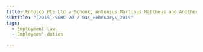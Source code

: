 ```yaml
---
title: Enholco Pte Ltd v Schonk, Antonius Martinus Mattheus and Another 
subtitle: "[2015] SGHC 20 / 04\_February\_2015"
tags:
  - Employment law
  - Employees’ duties

---
```


